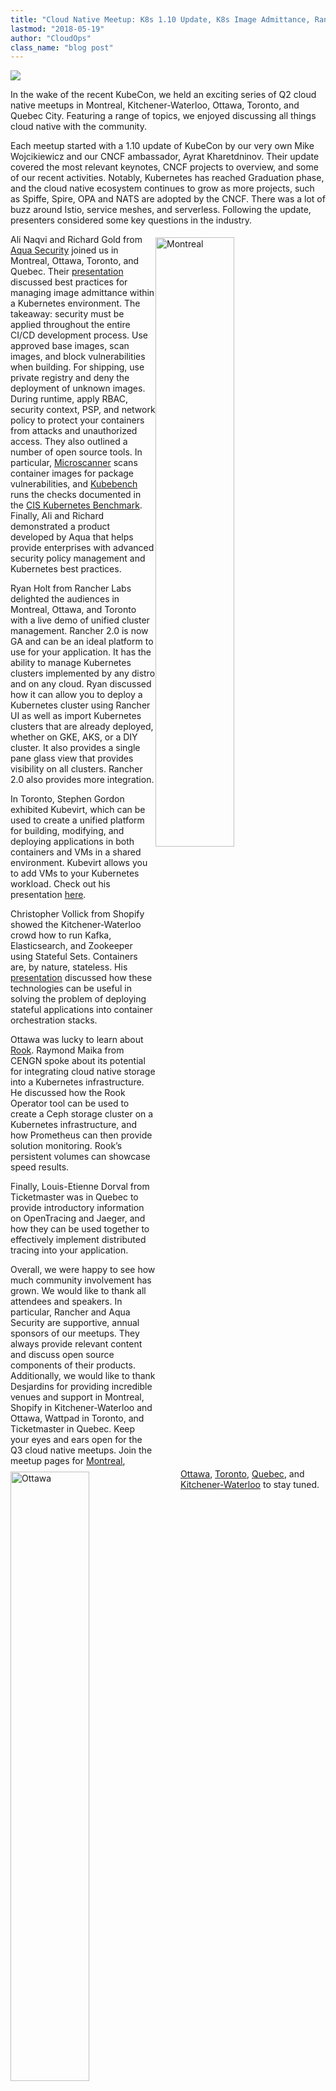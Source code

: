 ```yaml
---
title: "Cloud Native Meetup: K8s 1.10 Update, K8s Image Admittance, Rancher 2.0 Cluster Management, KubeVirt, Stateful Sets, Rook & Jaeger"
lastmod: "2018-05-19"
author: "CloudOps"
class_name: "blog post"
---
```


<img src="/images/blog/post/Kitchenerfinal.png" class="main-blog-image">

<p>In the wake of the recent KubeCon, we held an exciting series of Q2 cloud native meetups in Montreal, Kitchener-Waterloo, Ottawa, Toronto, and Quebec City. Featuring a range of topics, we enjoyed discussing all things cloud native with the community.</p>

<p>Each meetup started with a 1.10 update of KubeCon by our very own Mike Wojcikiewicz and our CNCF ambassador, Ayrat Kharetdninov. Their update covered the most relevant keynotes, CNCF projects to overview, and some of our recent activities. Notably, Kubernetes has reached Graduation phase, and the cloud native ecosystem continues to grow as more projects, such as Spiffe, Spire, OPA and NATS are adopted by the CNCF. There was a lot of buzz around Istio, service meshes, and serverless. Following the update, presenters considered some key questions in the industry.</p>

<p><img class="alignright" style="width: 50%; width: 50%; float: right; margin: 5px 20px 20px 0;" src="/images/blog/post/montreal.png" alt="Montreal"></p>

<p>Ali Naqvi and Richard Gold from <a href="https://www.aquasec.com/wiki" target="_blank" rel="noopener noreferrer">Aqua Security</a> joined us in Montreal, Ottawa, Toronto, and Quebec. Their <a href="https://speakerdeck.com/archyufa/2018-ottawa-q2-cncf-meetup-key-considerations-for-image-admittance-within-k8s" target="_blank" rel="noopener noreferrer">presentation</a> discussed best practices for managing image admittance within a Kubernetes environment. The takeaway: security must be applied throughout the entire CI/CD development process. Use approved base images, scan images, and block vulnerabilities when building. For shipping, use private registry and deny the deployment of unknown images. During runtime, apply RBAC, security context, PSP, and network policy to protect your containers from attacks and unauthorized access. They also outlined a number of open source tools. In particular, <a href="https://github.com/aquasecurity/microscanner" target="_blank" rel="noopener noreferrer">Microscanner</a> scans container images for package vulnerabilities, and <a href="https://github.com/aquasecurity/kube-bench" target="_blank" rel="noopener noreferrer">Kubebench</a> runs the checks documented in the <a href="https://www.cisecurity.org/cis-benchmarks/" target="_blank" rel="noopener noreferrer">CIS Kubernetes Benchmark</a>. Finally, Ali and Richard demonstrated a product developed by Aqua that helps provide enterprises with advanced security policy management and Kubernetes best practices.</p>

<p><img class="alignleft" style="width: 50%; width: 50%; float: left; margin: 5px 20px 20px 0;" src="/images/blog/post/ottawa.png" alt="Ottawa"></p>

<p>Ryan Holt from Rancher Labs delighted the audiences in Montreal, Ottawa, and Toronto with a live demo of unified cluster management. Rancher 2.0 is now GA and can be an ideal platform to use for your application. It has the ability to manage Kubernetes clusters implemented by any distro and on any cloud. Ryan discussed how it can allow you to deploy a Kubernetes cluster using Rancher UI as well as import Kubernetes clusters that are already deployed, whether on GKE, AKS, or a DIY cluster. It also provides a single pane glass view that provides visibility on all clusters. Rancher 2.0 also provides more integration.</p>

<p>In Toronto, Stephen Gordon exhibited Kubevirt, which can be used to create a unified platform for building, modifying, and deploying applications in both containers and VMs in a shared environment. Kubevirt allows you to add VMs to your Kubernetes workload. Check out his presentation <a href="https://www.slideshare.net/gravityforall/unified-cluster-management-with-rancher-20" target="_blank" rel="noopener noreferrer">here</a>.</p>

<p><img class="alignright" style="width: 50%; width: 50%; float: right; margin: 5px 20px 20px 0;" src="/images/blog/post/toronto.png" alt="Toronto"></p>

<p>Christopher Vollick from Shopify showed the Kitchener-Waterloo crowd how to run Kafka, Elasticsearch, and Zookeeper using Stateful Sets. Containers are, by nature, stateless. His <a href="https://github.com/psycotica0-shopify/k8s-stateful-demo" target="_blank" rel="noopener noreferrer">presentation</a> discussed how these technologies can be useful in solving the problem of deploying stateful applications into container orchestration stacks.</p>

<p>Ottawa was lucky to learn about <a href="https://speakerdeck.com/archyufa/2018-ottawa-q2-cncf-meetup-using-rook-for-pv-in-k8s" target="_blank" rel="noopener noreferrer">Rook</a>. Raymond Maika from CENGN spoke about its potential for integrating cloud native storage into a Kubernetes infrastructure. He discussed how the Rook Operator tool can be used to create a Ceph storage cluster on a Kubernetes infrastructure, and how Prometheus can then provide solution monitoring. Rook’s persistent volumes can showcase speed results.</p>

<p><img class="alignleft" style="width: 50%; float: left; margin: 5px 20px 20px 0;" src="/images/blog/post/quebc.png" alt="Quebec"></p>

<p>Finally, Louis-Etienne Dorval from Ticketmaster was in Quebec to provide introductory information on OpenTracing and Jaeger, and how they can be used together to effectively implement distributed tracing into your application.</p>

<p>Overall, we were happy to see how much community involvement has grown. We would like to thank all attendees and speakers. In particular, Rancher and Aqua Security are supportive, annual sponsors of our meetups. They always provide relevant content and discuss open source components of their products. Additionally, we would like to thank Desjardins for providing incredible venues and support in Montreal, Shopify in Kitchener-Waterloo and Ottawa, Wattpad in Toronto, and Ticketmaster in Quebec. Keep your eyes and ears open for the Q3 cloud native meetups. Join the meetup pages for <a href="https://www.meetup.com/Kubernetes-Montreal" target="_blank" rel="noopener noreferrer">Montreal</a>, <a href="https://www.meetup.com/Kubernetes-Ottawa" target="_blank" rel="noopener noreferrer">Ottawa</a>, <a href="https://www.meetup.com/Kubernetes-Toronto" target="_blank" rel="noopener noreferrer">Toronto</a>, <a href="https://www.meetup.com/Kubernetes-Quebec" target="_blank" rel="noopener noreferrer">Quebec</a>, and <a href="https://www.meetup.com/Kubernetes-Kitchener-Waterloo" target="_blank" rel="noopener noreferrer">Kitchener-Waterloo</a> to stay tuned.</p>